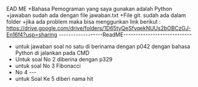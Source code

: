 EAD ME
+Bahasa Pemograman yang saya gunakan adalah Python
+jawaban sudah ada dengan file jawaban.txt
+File git. sudah ada dalam folder 
+jika ada problem maka bisa menggunkan link berikut : https://drive.google.com/drive/folders/1D65tyQeSfvqekNUUs2bOBCzGJ-En16f4?usp=sharing
------------------ReadME---------------------------- 
- untuk jawaban soal no satu di berinama dengan p042 dengan bahasa Python di jalankan pada CMD 
- Untuk soal No 2 diberina dengan p329 
- untuk soal No 3 Fibonacci
- No 4 --- 
- untuk Soal Ke 5 diberi nama hit 
